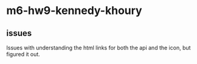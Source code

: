 # m6-hw9-kennedy-khoury
## issues
Issues with understanding the html links for both the api and the icon, but figured it out. 